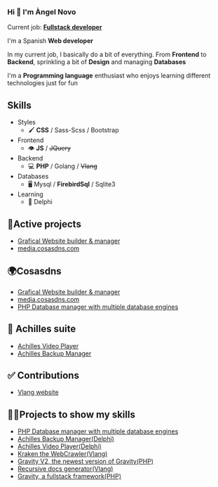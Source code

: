 ### Hi 👋 I'm Àngel Novo
Current job: [**Fullstack developer**](https://www.linkedin.com/in/angel-novo/)

I'm a Spanish **Web developer**  

In my current job, I basically do a bit of everything.
From **Frontend** to **Backend**, sprinkling a bit of **Design** and managing **Databases**

I'm a **Programming language** enthusiast who enjoys learning different technologies just for fun

## Skills   
* Styles
    + 🖌️ **CSS** / Sass-Scss / Bootstrap
* Frontend
    * 👁️ **JS** / ~~JQuery~~
* Backend
    + 💻 **PHP** / Golang / ~~Vlang~~ 
* Databases
    + 🖥️ Mysql / **FirebirdSql** / Sqlite3
* Learning
    + 🏫 Delphi

## 🔭Active projects
* [Grafical Website builder & manager](https://github.com/Angel-del-dev/website-builder)
* [media.cosasdns.com](https://github.com/Angel-del-dev/media.cosasdns.com)
## 🌍Cosasdns
* [Grafical Website builder & manager](https://github.com/Angel-del-dev/website-builder)
* [media.cosasdns.com](https://github.com/Angel-del-dev/media.cosasdns.com)
* [PHP Database manager with multiple database engines](https://github.com/Angel-del-dev/PHP-Multiple-DB-Server-interface)


## 💼 Achilles suite
* [Achilles Video Player](https://github.com/Angel-del-dev/Achilles)
* [Achilles Backup Manager](https://github.com/Angel-del-dev/Achilles-Backup-Manager)

## ✅ Contributions
* [Vlang website](https://github.com/vlang/website/pulls?q=author%3AAngel-del-dev)


## 🏃‍♂️Projects to show my skills
* [PHP Database manager with multiple database engines](https://github.com/Angel-del-dev/PHP-Multiple-DB-Server-interface)
* [Achilles Backup Manager(Delphi)](https://github.com/Angel-del-dev/Achilles-Backup-Manager)
* [Achilles Video Player(Delphi)](https://github.com/Angel-del-dev/Achilles)
* [Kraken the WebCrawler(Vlang)](https://github.com/Angel-del-dev/kraken)
* [Gravity V2, the newest version of Gravity(PHP)](https://github.com/Angel-del-dev/Gravity-V2)
* [Recursive docs generator(Vlang)](https://github.com/Angel-del-dev/code_docs_generator)
* [Gravity, a fullstack framework(PHP)](https://github.com/Angel-del-dev/Gravity)
